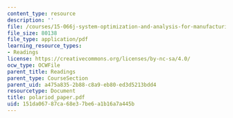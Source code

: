 ```yaml
---
content_type: resource
description: ''
file: /courses/15-066j-system-optimization-and-analysis-for-manufacturing-summer-2003/151da06787ca68e37be6a1b16a7a445b_polariod_paper.pdf
file_size: 80138
file_type: application/pdf
learning_resource_types:
- Readings
license: https://creativecommons.org/licenses/by-nc-sa/4.0/
ocw_type: OCWFile
parent_title: Readings
parent_type: CourseSection
parent_uid: a475a835-2b88-c8a9-eb80-ed3d5213bdd4
resourcetype: Document
title: polariod_paper.pdf
uid: 151da067-87ca-68e3-7be6-a1b16a7a445b
---
```

